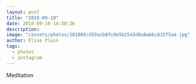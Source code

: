 ```yaml
---
layout: post
title: "2018-09-10"
date: 2018-09-10 14:38:26
description: 
image: "/assets/photos/201809/d59acb0fc0e5b2543d8a8a66c832f5aa.jpg"
author: Elise Plain
tags: 
  - photos
  - instagram
---
```


Meditation
<p></p>
